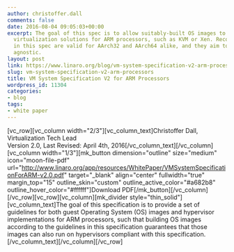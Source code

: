 ```yaml
---
author: christoffer.dall
comments: false
date: 2016-08-04 09:05:03+00:00
excerpt: The goal of this spec is to allow suitably-built OS images to run on all
  virtualization solutions for ARM processors, such as KVM or Xen. Recommendations
  in this spec are valid for AArch32 and AArch64 alike, and they aim to be hypervisor
  agnostic.
layout: post
link: https://www.linaro.org/blog/vm-system-specification-v2-arm-processors/
slug: vm-system-specification-v2-arm-processors
title: VM System Specification V2 for ARM Processors
wordpress_id: 11304
categories:
- blog
tags:
- white paper
---
```


[vc_row][vc_column width="2/3"][vc_column_text]Christoffer Dall, Virtualization Tech Lead
Version 2.0, Last Revised: April 4th, 2016[/vc_column_text][/vc_column][vc_column width="1/3"][mk_button dimension="outline" size="medium" icon="moon-file-pdf" url="http://www.linaro.org/app/resources/WhitePaper/VMSystemSpecificationForARM-v2.0.pdf" target="_blank" align="center" fullwidth="true" margin_top="15" outline_skin="custom" outline_active_color="#a682b8" outline_hover_color="#ffffff"]Download PDF[/mk_button][/vc_column][/vc_row][vc_row][vc_column][mk_divider style="thin_solid"][vc_column_text]The goal of this specification is to provide a set of guidelines for both guest Operating System (OS) images and hypervisor implementations for ARM processors, such that building OS images according to the guidelines in this specification guarantees that those images can also run on hypervisors compliant with this specification.[/vc_column_text][/vc_column][/vc_row]
